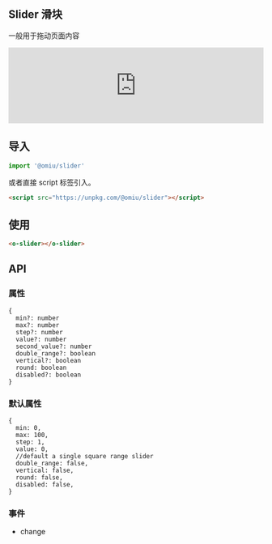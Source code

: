 ## Slider 滑块

一般用于拖动页面内容

<iframe height="undefined" style="width: 100%;" scrolling="no" title="OMIU Slider" src="https://codepen.io/omijs/embed/undefined?height=undefined&theme-id=default&default-tab=undefined" frameborder="no" allowtransparency="true" allowfullscreen="true" loading="lazy">
  See the Pen <a href='https://codepen.io/omijs/pen/undefined'>OMIU Checkbox</a> by OMI
  (<a href='https://codepen.io/omijs'>@omijs</a>) on <a href='https://codepen.io'>CodePen</a>.
</iframe>

## 导入

```js
import '@omiu/slider'
```

或者直接 script 标签引入。


```html
<script src="https://unpkg.com/@omiu/slider"></script>
```

## 使用

```html
<o-slider></o-slider>
```


## API

### 属性

```tsx
{
  min?: number
  max?: number
  step?: number
  value?: number
  second_value?: number
  double_range?: boolean
  vertical?: boolean
  round: boolean
  disabled?: boolean
}
```

### 默认属性
```tsx
{
  min: 0,
  max: 100,
  step: 1,
  value: 0,
  //default a single square range slider
  double_range: false,
  vertical: false,
  round: false,
  disabled: false,
}
```
### 事件
* change
